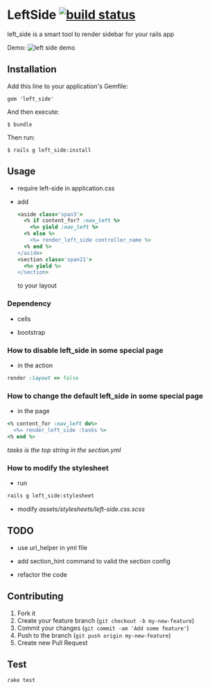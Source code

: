 LeftSide [![build status](https://secure.travis-ci.org/zlx/left_side.png)](https://travis-ci.org/zlx/left_side)
========


left_side is a smart tool to render sidebar for your rails app

Demo: ![left side demo](http://blog.zlxstar.me/images/left_side_demo.png)

## Installation

Add this line to your application's Gemfile:

    gem 'left_side'

And then execute:

    $ bundle

Then run:

    $ rails g left_side:install

## Usage

- require left-side in application.css

- add 
   ```ruby
   <aside class='span3'>
     <% if content_for? :nav_left %>
       <%= yield :nav_left %>
     <% else %>
       <%= render_left_side controller_name %>
     <% end %>
   </aside>
   <section class='span21'>
     <%= yield %>
   </section>
   ```
   to your layout

### Dependency

- cells

- bootstrap

### How to disable left_side in some special page

- in the action

```ruby
render :layout => false
```

### How to change the default left_side in some special page

- in the page

```ruby
<% content_for :nav_left do%>
  <%= render_left_side :tasks %>
<% end %>
```

*tasks is the top string in the section.yml*

### How to modify the stylesheet

+ run

```sh
rails g left_side:stylesheet
```

+ modify *assets/stylesheets/left-side.css.scss*

## TODO

- use url_helper in yml file

- add section_hint command to valid the section config

- refactor the code

## Contributing

1. Fork it
2. Create your feature branch (`git checkout -b my-new-feature`)
3. Commit your changes (`git commit -am 'Add some feature'`)
4. Push to the branch (`git push origin my-new-feature`)
5. Create new Pull Request

## Test

`rake test`
